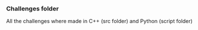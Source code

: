 ### Challenges folder

All the challenges where made in C++ (src folder) and Python (script folder)
